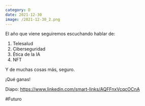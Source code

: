 ```yaml
--- 
category: D 
date: 2021-12-30 
image: /2021-12-30_2.png 
--- 
```


El año que viene seguiremos escuchando hablar de:

1) Telesalud
2) Ciberseguridad
3) Ética de la IA
4) NFT

Y de muchas cosas más, seguro.

¡Qué ganas!

Diapo: https://www.linkedin.com/smart-links/AQFFnxVcqcOCnA

#Futuro